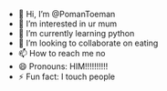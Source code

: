 - 👋 Hi, I’m @PomanToeman
- 👀 I’m interested in ur mum
- 🌱 I’m currently learning python
- 💞️ I’m looking to collaborate on eating 
- 📫 How to reach me no
- 😄 Pronouns: HIM!!!!!!!!!!
- ⚡ Fun fact: I touch people

<!---
PomanToeman/PomanToeman is a ✨ special ✨ repository because its `README.md` (this file) appears on your GitHub profile.
You can click the Preview link to take a look at your changes.
--->
